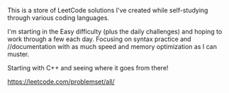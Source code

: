 This is a store of LeetCode solutions I've created while self-studying through various coding languages.

I'm starting in the Easy difficulty (plus the daily challenges) and hoping to work through a few each day. Focusing on syntax practice and //documentation with as much speed and memory optimization as I can muster.

Starting with C++ and seeing where it goes from there!

https://leetcode.com/problemset/all/
